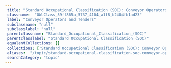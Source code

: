 ```yaml
--- 
 title: "Standard Occupational Classification (SOC): Conveyor Operators and Tenders" 
 classname:  "OWLClass_59ff865a_5737_4104_a1f8_b2484fb1ad23" 
 label: "Conveyor Operators and Tenders" 
 subclassname: "null" 
 subclasslabel: "null" 
 parentclassname: "Standard_Occupational_Classification_(SOC)" 
 parentclasslabel: "Standard Occupational Classification (SOC)" 
 equalentCollections: [] 
 collections: ['Standard Occupational Classification (SOC): Conveyor Operators and Tenders']
 aliases:  "/topic/standard-occupational-classification-soc-conveyor-operators-and-tenders"  
 searchCategory: "topic" 
---
```

